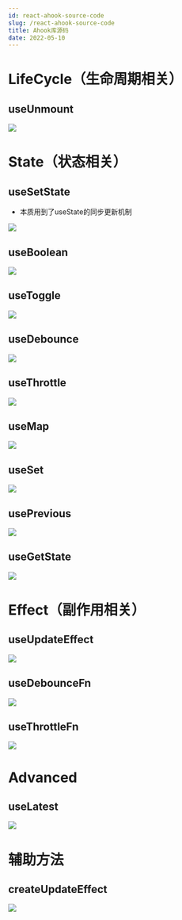 ```yaml
---
id: react-ahook-source-code
slug: /react-ahook-source-code
title: Ahook库源码
date: 2022-05-10
---
```


# LifeCycle（生命周期相关）

## useUnmount

![](https://gitee.com/lao-jiawei/photo-gallery/raw/master/images/ahook/useUnmount.jfif)

# State（状态相关）

## useSetState

* 本质用到了useState的同步更新机制

![](https://gitee.com/lao-jiawei/photo-gallery/raw/master/images/useSetState.jfif)

## useBoolean

![](https://gitee.com/lao-jiawei/photo-gallery/raw/master/images/loadash/useBoolean.jfif)

## useToggle

![](https://gitee.com/lao-jiawei/photo-gallery/raw/master/images/useToggle.jfif)

## useDebounce

![](https://gitee.com/lao-jiawei/photo-gallery/raw/master/images/ahook/useDebounce.jfif)

## useThrottle

![](https://gitee.com/lao-jiawei/photo-gallery/raw/master/images/ahook/useThrottle.jfif)

## useMap

![](https://gitee.com/lao-jiawei/photo-gallery/raw/master/images/ahook/useMap.jfif)

## useSet

![](https://gitee.com/lao-jiawei/photo-gallery/raw/master/images/ahook/useSet.jfif)

## usePrevious

![](https://gitee.com/lao-jiawei/photo-gallery/raw/master/images/ahook/usePrevious.jfif)

## useGetState

![](https://gitee.com/lao-jiawei/photo-gallery/raw/master/images/ahook/useGetState.jfif)



# Effect（副作用相关）

## useUpdateEffect

![](https://gitee.com/lao-jiawei/photo-gallery/raw/master/images/ahook/useUpdateEffect.jfif)

## useDebounceFn

![](https://gitee.com/lao-jiawei/photo-gallery/raw/master/images/ahook/useDebounceFn.jfif)

## useThrottleFn

![](https://gitee.com/lao-jiawei/photo-gallery/raw/master/images/ahook/useThrottleFn.jfif)

# Advanced

## useLatest

![](https://gitee.com/lao-jiawei/photo-gallery/raw/master/images/ahook/useLatest.jfif)



# 辅助方法

## createUpdateEffect

![](https://gitee.com/lao-jiawei/photo-gallery/raw/master/images/loadash/createUpdateEffect.jfif)


